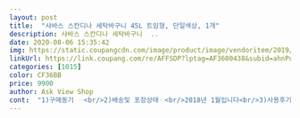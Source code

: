 ```yaml
---
layout: post 
title:  "샤바스 스칸디나 세탁바구니 45L 트임형, 단일색상, 1개" 
description: 샤바스 스칸디나 세탁바구니  ..
date: 2020-08-06 15:35:42 
img: https://static.coupangcdn.com/image/product/image/vendoritem/2019/03/29/3150630709/195ba4da-bc5d-4337-b1f0-c7df53167b13.jpg 
linkUrl: https://link.coupang.com/re/AFFSDP?lptag=AF3600438&subid=ahnPublicAsk&pageKey=22637133&itemId=87993834&vendorItemId=3150630709&traceid=V0-113-17151948eb3cc015 
categories: [1015] 
color: CF36BB 
price: 9900 
author: Ask View Shop 
cont:  "1)구매동기 ᆢ<br/>2)배송및 포장상태ᆢ<br/>2018년 1월입니다<br/>3)사용후기 ᆢ<br/>4)재구매의사 ᆢ<br/>45L 트임형 바구니라 왠만한 세탁물들은,<br/>4인 가족이 쓰기 좋은거 같아요... <br/>     ^3^<br/>■추가 사용 후기■(2019년 7월25일)<br/>●가격●<br/>●배송●<br/>●색상 and amp;디자인●<br/>●제조년월●<br/>●크기●<br/>●포장상태●<br/>✔넘유용하게 잘사용 중입니다!<br/>✔바구니가 2개라 흰색옷 and amp;색깔옷 구분해서,<br/>✔사이즈도 넉넉해서 대충 빨랫거리들이,<br/>✔색상이 차분해서 세탁실이 안정되어 보여서 좋아요!<br/>✔종종햇볕이 좋은날에는 세탁후<br/>가벼워서 세탁실에서 반대쪽 건조대까지,<br/>같은제품으로 다시 구매해야할것 같아요<br/>개당 10,87512,500원에 판매하고 있습니다,<br/>고급진 색상입니다,<br/>고이 담겨져 옵니다,<br/>기존 제품들은 색상이 넘 형광색이라,<br/>나눠서 세탁하는 편이라,<br/>다시 찾아보고 있던중입니다<br/>단,좀더재질이 두꺼웠으면 더 안정감 있겠다<br/>담기도 편해요!<br/>대형마트에서 비슷한 디자인제품으로,<br/>두 가족이 쓰기는 큼니다.<br/><br/>로켓배송이라 주문한 다음날 바로 쓩하고 옵니다<br/>마트에서 구매한 저희집 세탁바구니가,<br/>무난히 들어 옮기기 편합니다^^3<br/>바구니 2개는 기본있어야 합니다,<br/>바구니 2개를 나눠 쓰는데요,<br/>바구니 하나에 가득찼을때 세탁을 하면 신기하게도,<br/>바구니야!<br/>변화고 손잡이도 끊어 지더라고요... <br/>       ^0^<br/>보기에 지저분해 보여서 같은 크기로,<br/>북유럽풍 콧수염 디자인 제품은,<br/>사용하는데는 특별히 불편하진 않지만,<br/>사이즈 and amp;디자인 and amp;색상 and amp;실용성이 딱입니다,<br/>상품평은 상품을 구매할때 많은 도움이 됩니다.<br/><br/>생각보다 크네요... <br/>     ^^;;<br/>샤바스 스칸디나 세탁바구니 45L<br/>세탁 바구니도 시간이 지나면 색깔도<br/>세탁실에서 건조대까지 매번늘락날락<br/>세탁실이 깔끔해보여서 정말좋아요,<br/>싶은 작은 아쉬움 하나는 남아요!<br/>쓰던 세탁바구니가 찢어져서,<br/>앞으로도 쭈욱오래오래파손없이,<br/>앞쪽 베란다까지 옮기기도 하는데 괜찮더라구요!<br/>양쪽에 손잡이 까지 있어서 여기저기<br/>어른이 들어갈만한 커다란 박스에 깜놀!<br/>여름이라 구멍있는 바구니로<br/>열어봤더니 쨘하고 요 세탁바구니가 들어 있었네요^^3<br/>욕실,실외 슬리퍼<br/> -다리미판<br/> -빨래바구니까지,<br/>우리집 빨랫거리들을 차곡차곡담아주라!^^3<br/>이동하기도 편하구요<br/>이번이 2번째재구매입니다,<br/>재법 촌스러워서 조만간 나머지 하나도,<br/>저의 상품평이 조금 이나마 도움이 되시길 바랍니다.<br/><br/>저희집 건조기(10kg)에 넣고 말리기에 딱맞더라구요!<br/>저희집은 색상있는빨래 and amp;흰빨래로,<br/>저희집은 흰옷 and amp;색깔옷을 꼭<br/>젖은 빨랫거리들을 요 바구니에 담아,<br/>제가 들어가도 될만큼아주 커다란 박스에,<br/>제법 만족하며 잘 쓰고 있어용<br/>좀 더 저렴하게 구매하는 센스 잊지마세요!<br/>좀 작은 걸로 바꿔야 겠네요... <br/>    ㅠ.<br/>ㅠ<br/>주문했어요... <br/>       ^0^;;<br/>지난번에 하나만 사서 써봤더니,<br/>참고하세요... <br/>       ;;;<br/>충분히 담겨요,<br/>쿠팡맨 감사합니다.<br/><br/>쿠팡에서는 8,720원이니 훨씬 싸죠!<br/>핑크?베이지?그레이?가 적당히 섞인듯한,<br/>했더니 여기저기찢어졌더라구요,<br/>현명한 주부라면 요리조리따져보고,<br/>" 
---
```

